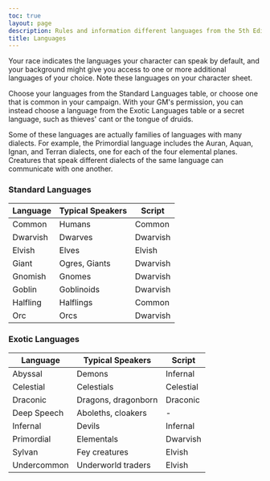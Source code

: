 ```yaml
---
toc: true
layout: page
description: Rules and information different languages from the 5th Edition (5e) SRD (System Reference Document).
title: Languages 
---
```

Your race indicates the languages your character can speak by default, and your background might give you access to one or more additional languages of your choice. Note these languages on your character sheet.

Choose your languages from the Standard Languages table, or choose one that is common in your campaign. With your GM's permission, you can instead choose a language from the Exotic Languages table or a secret language, such as thieves' cant or the tongue of druids.

Some of these languages are actually families of languages with many dialects. For example, the Primordial language includes the Auran, Aquan, Ignan, and Terran dialects, one for each of the four elemental planes. Creatures that speak different dialects of the same language can communicate with one another.

### Standard Languages

| Language   | Typical Speakers  | Script   |
|------------|-------------------|----------|
| Common     | Humans            | Common   |
| Dwarvish   | Dwarves           | Dwarvish |
| Elvish     | Elves             | Elvish   |
| Giant      | Ogres, Giants     | Dwarvish |
| Gnomish    | Gnomes            | Dwarvish |
| Goblin     | Goblinoids        | Dwarvish |
| Halfling   | Halflings         | Common   |
| Orc        | Orcs              | Dwarvish |

### Exotic Languages

| Language    | Typical Speakers    | Script    |
|-------------|---------------------|-----------|
| Abyssal     | Demons              | Infernal  |
| Celestial   | Celestials          | Celestial |
| Draconic    | Dragons, dragonborn | Draconic  |
| Deep Speech | Aboleths, cloakers  | -         |
| Infernal    | Devils              | Infernal  |
| Primordial  | Elementals          | Dwarvish  |
| Sylvan      | Fey creatures       | Elvish    |
| Undercommon | Underworld traders  | Elvish    |
